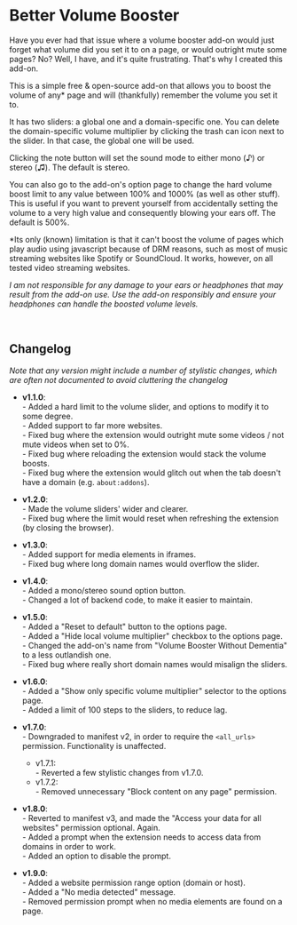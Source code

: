 # Better Volume Booster
Have you ever had that issue where a volume booster add-on would just forget what volume did you set it to on a page, or would outright mute some pages? No? Well, I have, and it's quite frustrating. That's why I created this add-on.

This is a simple free & open-source add-on that allows you to boost the volume of any* page and will (thankfully) remember the volume you set it to.

It has two sliders: a global one and a domain-specific one. You can delete the domain-specific volume multiplier by clicking the trash can icon next to the slider. In that case, the global one will be used.

Clicking the note button will set the sound mode to either mono (♪) or stereo (♫). The default is stereo.

You can also go to the add-on's option page to change the hard volume boost limit to any value between 100% and 1000% (as well as other stuff). This is useful if you want to prevent yourself from accidentally setting the volume to a very high value and consequently blowing your ears off. The default is 500%.

*Its only (known) limitation is that it can't boost the volume of pages which play audio using javascript because of DRM reasons, such as most of music streaming websites like Spotify or SoundCloud. It works, however, on all tested video streaming websites.

_I am not responsible for any damage to your ears or headphones that may result from the add-on use. Use the add-on responsibly and ensure your headphones can handle the boosted volume levels._

&nbsp;
## Changelog
_Note that any version might include a number of stylistic changes, which are often not documented to avoid cluttering the changelog_

- **v1.1.0**:
<br>- Added a hard limit to the volume slider, and options to modify it to some degree.
<br>- Added support to far more websites.
<br>- Fixed bug where the extension would outright mute some videos / not mute videos when set to 0%.
<br>- Fixed bug where reloading the extension would stack the volume boosts.
<br>- Fixed bug where the extension would glitch out when the tab doesn't have a domain (e.g. `about:addons`).

- **v1.2.0**:
<br>- Made the volume sliders' wider and clearer.
<br>- Fixed bug where the limit would reset when refreshing the extension (by closing the browser).

- **v1.3.0**:
<br>- Added support for media elements in iframes.
<br>- Fixed bug where long domain names would overflow the slider.

- **v1.4.0**:
<br>- Added a mono/stereo sound option button.
<br>- Changed a lot of backend code, to make it easier to maintain.

- **v1.5.0**:
<br>- Added a "Reset to default" button to the options page.
<br>- Added a "Hide local volume multiplier" checkbox to the options page.
<br>- Changed the add-on's name from "Volume Booster Without Dementia" to a less outlandish one.
<br>- Fixed bug where really short domain names would misalign the sliders.

- **v1.6.0**:
<br>- Added a "Show only specific volume multiplier" selector to the options page.
<br>- Added a limit of 100 steps to the sliders, to reduce lag.

- **v1.7.0**:
<br>- Downgraded to manifest v2, in order to require the `<all_urls>` permission. Functionality is unaffected.
  - v1.7.1:
  <br>- Reverted a few stylistic changes from v1.7.0.
  - v1.7.2:
  <br>- Removed unnecessary "Block content on any page" permission.

- **v1.8.0**:
<br>- Reverted to manifest v3, and made the "Access your data for all websites" permission optional. Again.
<br>- Added a prompt when the extension needs to access data from domains in order to work.
<br>- Added an option to disable the prompt.

- **v1.9.0**:
<br>- Added a website permission range option (domain or host).
<br>- Added a "No media detected" message.
<br>- Removed permission prompt when no media elements are found on a page.